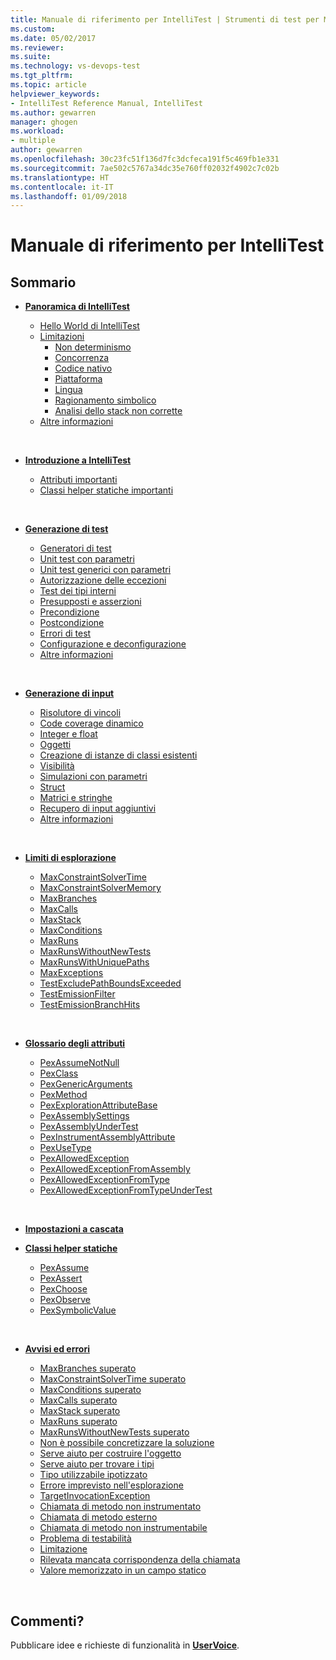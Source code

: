 ```yaml
---
title: Manuale di riferimento per IntelliTest | Strumenti di test per Microsoft Developer | Microsoft Docs
ms.custom: 
ms.date: 05/02/2017
ms.reviewer: 
ms.suite: 
ms.technology: vs-devops-test
ms.tgt_pltfrm: 
ms.topic: article
helpviewer_keywords:
- IntelliTest Reference Manual, IntelliTest
ms.author: gewarren
manager: ghogen
ms.workload:
- multiple
author: gewarren
ms.openlocfilehash: 30c23fc51f136d7fc3dcfeca191f5c469fb1e331
ms.sourcegitcommit: 7ae502c5767a34dc35e760ff02032f4902c7c02b
ms.translationtype: HT
ms.contentlocale: it-IT
ms.lasthandoff: 01/09/2018
---
```

# <a name="intellitest-reference-manual"></a>Manuale di riferimento per IntelliTest

## <a name="contents"></a>Sommario

* **[Panoramica di IntelliTest](introduction.md)**
  - [Hello World di IntelliTest](introduction.md#hello-world)
  - [Limitazioni](introduction.md#limitations)
    * [Non determinismo](introduction.md#nondeterminism)
    * [Concorrenza](introduction.md#concurrency)
    * [Codice nativo](introduction.md#native-code)
    * [Piattaforma](introduction.md#platform)
    * [Lingua](introduction.md#language)
    * [Ragionamento simbolico](introduction.md#symbolic-reasoning)
    * [Analisi dello stack non corrette](introduction.md#incorrect-stack)
  - [Altre informazioni](introduction.md#further-reading)<p>&nbsp;</p>

* **[Introduzione a IntelliTest](getting-started.md)**
  - [Attributi importanti](getting-started.md#important-attributes)
  - [Classi helper statiche importanti](getting-started.md#helper-classes)<p>&nbsp;</p>
 
* **[Generazione di test](test-generation.md)**
  - [Generatori di test](test-generation.md#test-generators)
  - [Unit test con parametri](test-generation.md#parameterized-unit-testing)
  - [Unit test generici con parametri](test-generation.md#generic-parameterized)
  - [Autorizzazione delle eccezioni](test-generation.md#allowing-exceptions)
  - [Test dei tipi interni](test-generation.md#internal-types)
  - [Presupposti e asserzioni](test-generation.md#assumptions-and-assertions)
  - [Precondizione](test-generation.md#precondition)
  - [Postcondizione](test-generation.md#postcondition)
  - [Errori di test](test-generation.md#test-failures)
  - [Configurazione e deconfigurazione](test-generation.md#setup-teardown)
  - [Altre informazioni](test-generation.md#further-reading)<p>&nbsp;</p>

* **[Generazione di input](input-generation.md)**
  - [Risolutore di vincoli](input-generation.md#constraint-solver)
  - [Code coverage dinamico](input-generation.md#dynamic-code-coverage)
  - [Integer e float](input-generation.md#integers-and-floats)
  - [Oggetti](input-generation.md#objects)
  - [Creazione di istanze di classi esistenti](input-generation.md#existing-classes)
  - [Visibilità](input-generation.md#visibility)
  - [Simulazioni con parametri](input-generation.md#parameterized-mocks)
  - [Struct](input-generation.md#structs)
  - [Matrici e stringhe](input-generation.md#arrays-and-strings)
  - [Recupero di input aggiuntivi](input-generation.md#additional-inputs)
  - [Altre informazioni](input-generation.md#further-reading)<p>&nbsp;</p>

* **[Limiti di esplorazione](exploration-bounds.md)**
  - [MaxConstraintSolverTime](exploration-bounds.md#maxconstraintsolvertime)
  - [MaxConstraintSolverMemory](exploration-bounds.md#maxconstraintsolvermemory)
  - [MaxBranches](exploration-bounds.md#maxbranches)
  - [MaxCalls](exploration-bounds.md#maxcalls)
  - [MaxStack](exploration-bounds.md#maxstack)
  - [MaxConditions](exploration-bounds.md#maxconditions)
  - [MaxRuns](exploration-bounds.md#maxruns)
  - [MaxRunsWithoutNewTests](exploration-bounds.md#maxrunswithoutnewtests)
  - [MaxRunsWithUniquePaths](exploration-bounds.md#maxrunswithuniquepaths)
  - [MaxExceptions](exploration-bounds.md#maxexceptions)
  - [TestExcludePathBoundsExceeded](exploration-bounds.md#testexcludepathboundsexceeded)
  - [TestEmissionFilter](exploration-bounds.md#testemissionfilter)
  - [TestEmissionBranchHits](exploration-bounds.md#testemissionbranchhits)<p>&nbsp;</p>

* **[Glossario degli attributi](attribute-glossary.md)**
  - [PexAssumeNotNull](attribute-glossary.md#pexassumenotnull)
  - [PexClass](attribute-glossary.md#pexclass)
  - [PexGenericArguments](attribute-glossary.md#pexgenericarguments)
  - [PexMethod](attribute-glossary.md#pexmethod)
  - [PexExplorationAttributeBase](attribute-glossary.md#pexexplorationattributebase)
  - [PexAssemblySettings](attribute-glossary.md#pexassemblysettings)
  - [PexAssemblyUnderTest](attribute-glossary.md#pexassemblyundertest)
  - [PexInstrumentAssemblyAttribute](attribute-glossary.md#pexinstrumentassemblyattribute)
  - [PexUseType](attribute-glossary.md#pexusetype)
  - [PexAllowedException](attribute-glossary.md#pexallowedexception)
  - [PexAllowedExceptionFromAssembly](attribute-glossary.md#pexallowedexceptionfromassembly)
  - [PexAllowedExceptionFromType](attribute-glossary.md#pexallowedexceptionfromtype)
  - [PexAllowedExceptionFromTypeUnderTest](attribute-glossary.md#pexallowedexceptionfromtypeundertest)<p>&nbsp;</p>

* **[Impostazioni a cascata](settings-waterfall.md)**

* **[Classi helper statiche](static-helper-classes.md)**
  - [PexAssume](static-helper-classes.md#pexassume)
  - [PexAssert](static-helper-classes.md#pexassert)
  - [PexChoose](static-helper-classes.md#pexchoose)
  - [PexObserve](static-helper-classes.md#pexobserve)
  - [PexSymbolicValue](static-helper-classes.md#pexsymbolicvalue)<p>&nbsp;</p>

* **[Avvisi ed errori](warnings-and-errors.md)**
  - [MaxBranches superato](warnings-and-errors.md#maxbranches-exceeded)
  - [MaxConstraintSolverTime superato](warnings-and-errors.md#maxconstraintsolvertime-exceeded)
  - [MaxConditions superato](warnings-and-errors.md#maxconditions-exceeded)
  - [MaxCalls superato](warnings-and-errors.md#maxcalls-exceeded)
  - [MaxStack superato](warnings-and-errors.md#maxstack-exceeded)
  - [MaxRuns superato](warnings-and-errors.md#maxruns-exceeded)
  - [MaxRunsWithoutNewTests superato](warnings-and-errors.md#maxrunswithoutnewtests-exceeded)
  - [Non è possibile concretizzare la soluzione](warnings-and-errors.md#cannot-concretize-solution)
  - [Serve aiuto per costruire l'oggetto](warnings-and-errors.md#help-construct)
  - [Serve aiuto per trovare i tipi](warnings-and-errors.md#help-types)
  - [Tipo utilizzabile ipotizzato](warnings-and-errors.md#usable-type-guessed)
  - [Errore imprevisto nell'esplorazione](warnings-and-errors.md#unexpected-exploration)
  - [TargetInvocationException](warnings-and-errors.md#targetinvocationexception)
  - [Chiamata di metodo non instrumentato](warnings-and-errors.md#uninstrumented-method-called)
  - [Chiamata di metodo esterno](warnings-and-errors.md#external-method-called)
  - [Chiamata di metodo non instrumentabile](warnings-and-errors.md#uninstrumentable-method-called)
  - [Problema di testabilità](warnings-and-errors.md#testability-issue)
  - [Limitazione](warnings-and-errors.md#limitation)
  - [Rilevata mancata corrispondenza della chiamata](warnings-and-errors.md#observed-call-mismatch)
  - [Valore memorizzato in un campo statico](warnings-and-errors.md#value-static-field)<p>&nbsp;</p>

## <a name="got-feedback"></a>Commenti?

Pubblicare idee e richieste di funzionalità in **[UserVoice](https://visualstudio.uservoice.com/forums/121579-visual-studio-2015/category/157869-test-tools?query=IntelliTest)**.
